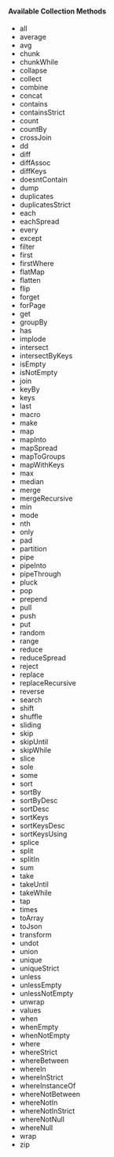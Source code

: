#### Available Collection Methods
- all
- average
- avg
- chunk
- chunkWhile
- collapse
- collect
- combine
- concat
- contains
- containsStrict
- count
- countBy
- crossJoin
- dd
- diff
- diffAssoc
- diffKeys
- doesntContain
- dump
- duplicates
- duplicatesStrict
- each
- eachSpread
- every
- except
- filter
- first
- firstWhere
- flatMap
- flatten
- flip
- forget
- forPage
- get
- groupBy
- has
- implode
- intersect
- intersectByKeys
- isEmpty
- isNotEmpty
- join
- keyBy
- keys
- last
- macro
- make
- map
- mapInto
- mapSpread
- mapToGroups
- mapWithKeys
- max
- median
- merge
- mergeRecursive
- min
- mode
- nth
- only
- pad
- partition
- pipe
- pipeInto
- pipeThrough
- pluck
- pop
- prepend
- pull
- push
- put
- random
- range
- reduce
- reduceSpread
- reject
- replace
- replaceRecursive
- reverse
- search
- shift
- shuffle
- sliding
- skip
- skipUntil
- skipWhile
- slice
- sole
- some
- sort
- sortBy
- sortByDesc
- sortDesc
- sortKeys
- sortKeysDesc
- sortKeysUsing
- splice
- split
- splitIn
- sum
- take
- takeUntil
- takeWhile
- tap
- times
- toArray
- toJson
- transform
- undot
- union
- unique
- uniqueStrict
- unless
- unlessEmpty
- unlessNotEmpty
- unwrap
- values
- when
- whenEmpty
- whenNotEmpty
- where
- whereStrict
- whereBetween
- whereIn
- whereInStrict
- whereInstanceOf
- whereNotBetween
- whereNotIn
- whereNotInStrict
- whereNotNull
- whereNull
- wrap
- zip